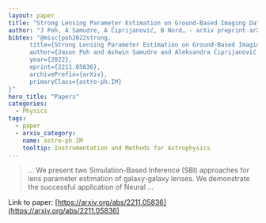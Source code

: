 ```yaml
---
layout: paper
title: "Strong Lensing Parameter Estimation on Ground-Based Imaging Data Using Simulation-Based Inference"
author: "J Poh, A Samudre, A Ćiprijanović, B Nord… - arXiv preprint arXiv …, 2022 - arxiv.org"
bibtex: "@misc{poh2022strong,
      title={Strong Lensing Parameter Estimation on Ground-Based Imaging Data Using Simulation-Based Inference},
      author={Jason Poh and Ashwin Samudre and Aleksandra Ćiprijanović and Brian Nord and Gourav Khullar and Dimitrios Tanoglidis and Joshua A. Frieman},
      year={2022},
      eprint={2211.05836},
      archivePrefix={arXiv},
      primaryClass={astro-ph.IM}
}"
hero_title: "Papers"
categories:
  - Physics
tags:
  - paper
  - arxiv_category:
    name: astro-ph.IM
    tooltip: Instrumentation and Methods for Astrophysics
---
```

>… We present two Simulation-Based Inference (SBI) approaches for lens parameter estimation of galaxy-galaxy lenses. We demonstrate the successful application of Neural …

Link to paper: [https://arxiv.org/abs/2211.05836](https://arxiv.org/abs/2211.05836)

